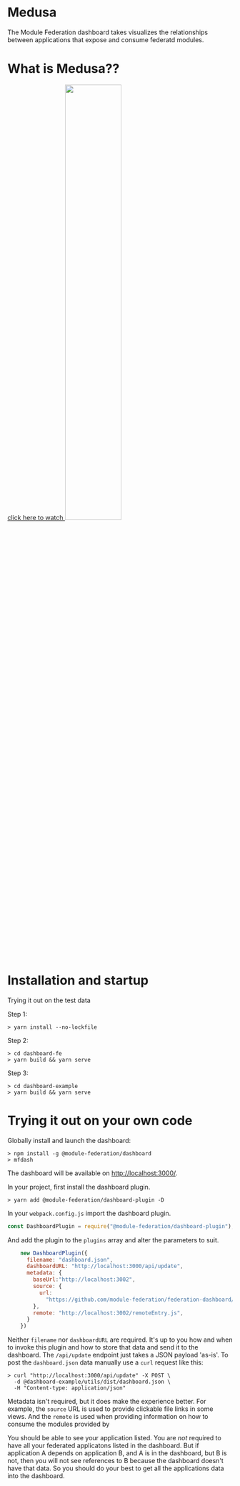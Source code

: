 # Medusa

The Module Federation dashboard takes visualizes the relationships between applications that expose and consume federatd modules.

# What is Medusa??

<a href="https://youtu.be/JkOvNPMo7Os" target="_blank">click here to watch <img width="50%" src="http://i3.ytimg.com/vi/JkOvNPMo7Os/maxresdefault.jpg"/><a>

# Installation and startup

Trying it out on the test data

Step 1:

```shell script
> yarn install --no-lockfile
```

Step 2:

```shell script
> cd dashboard-fe
> yarn build && yarn serve
```

Step 3:

```shell script
> cd dashboard-example
> yarn build && yarn serve
```

# Trying it out on your own code

Globally install and launch the dashboard:

```shell script
> npm install -g @module-federation/dashboard
> mfdash
```

The dashboard will be available on [http://localhost:3000/](http://localhost:3000/).

In your project, first install the dashboard plugin.

```shell script
> yarn add @module-federation/dashboard-plugin -D
```

In your `webpack.config.js` import the dashboard plugin.

```js
const DashboardPlugin = require("@module-federation/dashboard-plugin");
```

And add the plugin to the `plugins` array and alter the parameters to suit.

```js
    new DashboardPlugin({
      filename: "dashboard.json",
      dashboardURL: "http://localhost:3000/api/update",
      metadata: {
        baseUrl:"http://localhost:3002",
        source: {
          url:
            "https://github.com/module-federation/federation-dashboard/tree/master/dashboard-example/dsl",
        },
        remote: "http://localhost:3002/remoteEntry.js",
      }
    })
```

Neither `filename` nor `dashboardURL` are required. It's up to you how and when to invoke this plugin and how to store that data and send it to the dashboard. The `/api/update` endpoint just takes a JSON payload 'as-is'. To post the `dashboard.json` data manually use a `curl` request like this:

```shell script
> curl "http://localhost:3000/api/update" -X POST \
  -d @dashboard-example/utils/dist/dashboard.json \
  -H "Content-type: application/json"
```

Metadata isn't required, but it does make the experience better. For example, the `source` URL is used to provide clickable file links in some views. And the `remote` is used when providing information on how to consume the modules provided by

You should be able to see your application listed. You are _not_ required to have all your federated applicatons listed in the dashboard. But if application A depends on application B, and A is in the dashboard, but B is not, then you will not see references to B because the dashboard doesn't have that data. So you should do your best to get all the applications data into the dashboard.
